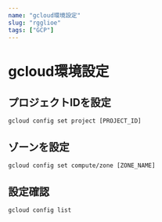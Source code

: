 ```yaml
---
name: "gcloud環境設定"
slug: "rgglioe"
tags: ["GCP"]
---
```


# gcloud環境設定

## プロジェクトIDを設定

```
gcloud config set project [PROJECT_ID]
```

## ゾーンを設定

```
gcloud config set compute/zone [ZONE_NAME]
```

## 設定確認

```
gcloud config list
```

